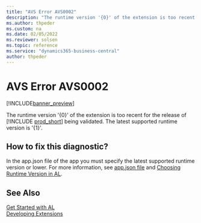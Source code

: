 ```yaml
---
title: "AVS Error AVS0002"
description: "The runtime version '{0}' of the extension is too recent for the release of Business Central being validated. The latest supported runtime version is '{1}'."
ms.author: thpeder
ms.custom: na
ms.date: 02/05/2022
ms.reviewer: solsen
ms.topic: reference
ms.service: "dynamics365-business-central"
author: thpeder
---
```


# AVS Error AVS0002

[!INCLUDE[banner_preview](../includes/banner_preview.md)]

The runtime version '{0}' of the extension is too recent for the release of [!INCLUDE [prod_short](../includes/prod_short.md)] being validated. The latest supported runtime version is '{1}'.

## How to fix this diagnostic?

In the app.json file of the app you must specify the latest supported runtime version or lower. For more information, see [app.json file](../devenv-json-files.md#appjson-file) and [Choosing Runtime Version in AL](../devenv-choosing-runtime.md).

## See Also

[Get Started with AL](../devenv-get-started.md)  
[Developing Extensions](../devenv-dev-overview.md)  
